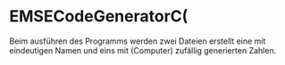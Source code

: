 # EMSECodeGeneratorC(

Beim ausführen des Programms werden zwei Dateien erstellt eine mit eindeutigen Namen und eins mit (Computer) zufällig generierten Zahlen.
